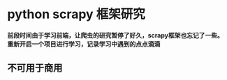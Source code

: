 # python scrapy 框架研究
#### 前段时间由于学习前端，让爬虫的研究暂停了好久，scrapy框架也忘记了一些。重新开启一个项目进行学习，记录学习中遇到的点点滴滴


## **不可用于商用**